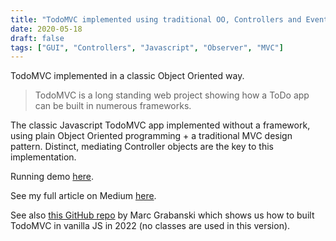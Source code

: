 ```yaml
---
title: "TodoMVC implemented using traditional OO, Controllers and Events"
date: 2020-05-18
draft: false
tags: ["GUI", "Controllers", "Javascript", "Observer", "MVC"]
---
```


TodoMVC implemented in a classic Object Oriented way.

> TodoMVC is a long standing web project showing how a ToDo app can be built in numerous frameworks. 

The classic Javascript TodoMVC app implemented without a framework, using plain Object Oriented programming + a traditional MVC design pattern. Distinct, mediating Controller objects are the key to this implementation.

Running demo [here](https://abulka.github.io/todomvc-oo/index.html).

See my full article on Medium [here](https://medium.com/@abulka/todomvc-implemented-using-traditional-oo-controllers-and-events-5e4c09f80cd4).

See also [this GitHub repo](https://github.com/1Marc/todomvc-vanillajs-2022) by Marc Grabanski which shows us how to built TodoMVC in vanilla JS in 2022 (no classes are used in this version).

